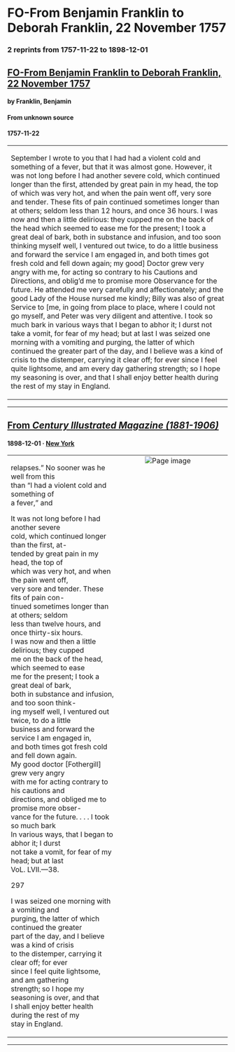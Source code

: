 
# FO-From Benjamin Franklin to Deborah Franklin, 22 November 1757

### 2 reprints from 1757-11-22 to 1898-12-01

## [FO-From Benjamin Franklin to Deborah Franklin, 22 November 1757](https://founders.archives.gov/documents/Franklin/01-07-02-0122)

#### by Franklin, Benjamin

#### From unknown source

#### 1757-11-22

<table style="width: 100%;"><tr><td style="width: 50%">

September I wrote to you that I had had a violent cold and something of a fever, but that it was almost gone. However, it was not long before I had another severe cold, which continued longer than the first, attended by great pain in my head, the top of which was very hot, and when the pain went off, very sore and tender. These fits of pain continued sometimes longer than at others; seldom less than 12 hours, and once 36 hours. I was now and then a little delirious: they cupped me on the back of the head which seemed to ease me for the present; I took a great deal of bark, both in substance and infusion, and too soon thinking myself well, I ventured out twice, to do a little business and forward the service I am engaged in, and both times got fresh cold and fell down again; my good] Doctor grew very angry with me, for acting so contrary to his Cautions and Directions, and oblig’d me to promise more Observance for the future. He attended me very carefully and affectionately; and the good Lady of the House nursed me kindly; Billy was also of great Service to [me, in going from place to place, where I could not go myself, and Peter was very diligent and attentive. I took so much bark in various ways that I began to abhor it; I durst not take a vomit, for fear of my head; but at last I was seized one morning with a vomiting and purging, the latter of which continued the greater part of the day, and I believe was a kind of crisis to the distemper, carrying it clear off; for ever since I feel quite lightsome, and am every day gathering strength; so I hope my seasoning is over, and that I shall enjoy better health during the rest of my stay in England.
</td></tr></table>

---

## [From _Century Illustrated Magazine (1881-1906)_](https://archive.org/details/sim_century-illustrated-monthly-magazine_1898-12_57_2/page/n142/mode/1up?view=theater)

#### 1898-12-01 &middot; [New York](http://dbpedia.org/resource/New_York_City)

<table style="width: 100%;"><tr><td style="width: 50%">

  
relapses.” No sooner was he well from this  
than “I had a violent cold and something of  
a fever,” and  
  
It was not long before I had another severe  
cold, which continued longer than the first, at-  
tended by great pain in my head, the top of  
which was very hot, and when the pain went off,  
very sore and tender. These fits of pain con-  
tinued sometimes longer than at others; seldom  
less than twelve hours, and once thirty-six hours.  
I was now and then a little delirious; they cupped  
me on the back of the head, which seemed to ease  
me for the present; I took a great deal of bark,  
both in substance and infusion, and too soon think-  
ing myself well, I ventured out twice, to do a little  
business and forward the service I am engaged in,  
and both times got fresh cold and fell down again.  
My good doctor [Fothergill] grew very angry  
with me for acting contrary to his cautions and  
directions, and obliged me to promise more obser-  
vance for the future. . . . I took so much bark  
In various ways, that I began to abhor it; I durst  
not take a vomit, for fear of my head; but at last  
VoL. LVII.—38.  
  
297  
  
I was seized one morning with a vomiting and  
purging, the latter of which continued the greater  
part of the day, and I believe was a kind of crisis  
to the distemper, carrying it clear off; for ever  
since I feel quite lightsome, and am gathering  
strength; so I hope my seasoning is over, and that  
I shall enjoy better health during the rest of my  
stay in England.
</td><td style="width: 50%; max-height: 75%; margin: auto; display: block;">
<img alt="Page image" src="https://iiif.archive.org/iiif/sim_century-illustrated-monthly-magazine_1898-12_57_2&#0036;142/pct:9.600000,10.097192,73.680000,80.318575/,600/0/default.jpg"/>
</td>
</tr></table>

---

